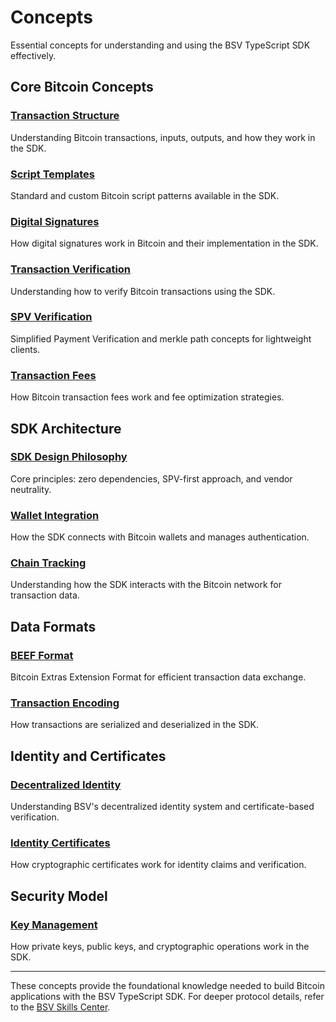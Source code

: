 # Concepts

Essential concepts for understanding and using the BSV TypeScript SDK effectively.

## Core Bitcoin Concepts

### [Transaction Structure](./transaction-structure.md)

Understanding Bitcoin transactions, inputs, outputs, and how they work in the SDK.

### [Script Templates](./script-templates.md)

Standard and custom Bitcoin script patterns available in the SDK.

### [Digital Signatures](./signatures.md)

How digital signatures work in Bitcoin and their implementation in the SDK.

### [Transaction Verification](./verification.md)

Understanding how to verify Bitcoin transactions using the SDK.

### [SPV Verification](./spv-verification.md)

Simplified Payment Verification and merkle path concepts for lightweight clients.

### [Transaction Fees](./fees.md)

How Bitcoin transaction fees work and fee optimization strategies.

## SDK Architecture

### [SDK Design Philosophy](./sdk-philosophy.md)

Core principles: zero dependencies, SPV-first approach, and vendor neutrality.

### [Wallet Integration](./wallet-integration.md)

How the SDK connects with Bitcoin wallets and manages authentication.

### [Chain Tracking](./chain-tracking.md)

Understanding how the SDK interacts with the Bitcoin network for transaction data.

## Data Formats

### [BEEF Format](./beef.md)

Bitcoin Extras Extension Format for efficient transaction data exchange.

### [Transaction Encoding](./transaction-encoding.md)

How transactions are serialized and deserialized in the SDK.

## Identity and Certificates

### [Decentralized Identity](./decentralized-identity.md)

Understanding BSV's decentralized identity system and certificate-based verification.

### [Identity Certificates](./identity-certificates.md)

How cryptographic certificates work for identity claims and verification.

## Security Model

### [Key Management](./key-management.md)

How private keys, public keys, and cryptographic operations work in the SDK.

---

These concepts provide the foundational knowledge needed to build Bitcoin applications with the BSV TypeScript SDK. For deeper protocol details, refer to the [BSV Skills Center](https://docs.bsvblockchain.org/).
